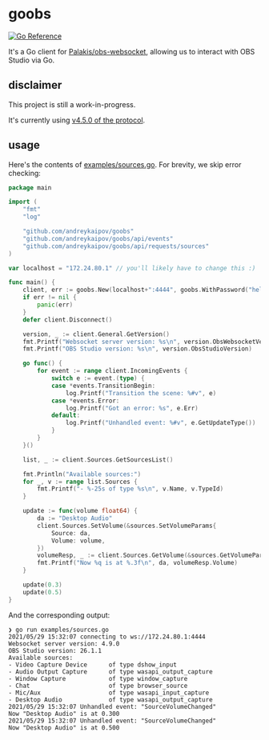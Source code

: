 # goobs

[![Go Reference](https://pkg.go.dev/badge/github.com/andreykaipov/goobs.svg)](https://pkg.go.dev/github.com/andreykaipov/goobs)

It's a Go client for
[Palakis/obs-websocket](https://github.com/Palakis/obs-websocket), allowing us
to interact with OBS Studio via Go.

## disclaimer

This project is still a work-in-progress.

It's currently using [v4.5.0 of the
protocol](https://github.com/Palakis/obs-websocket/blob/4.5.0/docs/generated/protocol.md).

## usage

Here's the contents of [examples/sources.go](examples/sources.go). For brevity,
we skip error checking:

```go
package main

import (
	"fmt"
	"log"

	"github.com/andreykaipov/goobs"
	"github.com/andreykaipov/goobs/api/events"
	"github.com/andreykaipov/goobs/api/requests/sources"
)

var localhost = "172.24.80.1" // you'll likely have to change this :)

func main() {
	client, err := goobs.New(localhost+":4444", goobs.WithPassword("hello"))
	if err != nil {
		panic(err)
	}
	defer client.Disconnect()

	version, _ := client.General.GetVersion()
	fmt.Printf("Websocket server version: %s\n", version.ObsWebsocketVersion)
	fmt.Printf("OBS Studio version: %s\n", version.ObsStudioVersion)

	go func() {
		for event := range client.IncomingEvents {
			switch e := event.(type) {
			case *events.TransitionBegin:
				log.Printf("Transition the scene: %#v", e)
			case *events.Error:
				log.Printf("Got an error: %s", e.Err)
			default:
				log.Printf("Unhandled event: %#v", e.GetUpdateType())
			}
		}
	}()

	list, _ := client.Sources.GetSourcesList()

	fmt.Println("Available sources:")
	for _, v := range list.Sources {
		fmt.Printf("- %-25s of type %s\n", v.Name, v.TypeId)
	}

	update := func(volume float64) {
		da := "Desktop Audio"
		client.Sources.SetVolume(&sources.SetVolumeParams{
			Source: da,
			Volume: volume,
		})
		volumeResp, _ := client.Sources.GetVolume(&sources.GetVolumeParams{Source: da})
		fmt.Printf("Now %q is at %.3f\n", da, volumeResp.Volume)
	}

	update(0.3)
	update(0.5)
}
```

And the corresponding output:

```console
❯ go run examples/sources.go
2021/05/29 15:32:07 connecting to ws://172.24.80.1:4444
Websocket server version: 4.9.0
OBS Studio version: 26.1.1
Available sources:
- Video Capture Device      of type dshow_input
- Audio Output Capture      of type wasapi_output_capture
- Window Capture            of type window_capture
- Chat                      of type browser_source
- Mic/Aux                   of type wasapi_input_capture
- Desktop Audio             of type wasapi_output_capture
2021/05/29 15:32:07 Unhandled event: "SourceVolumeChanged"
Now "Desktop Audio" is at 0.300
2021/05/29 15:32:07 Unhandled event: "SourceVolumeChanged"
Now "Desktop Audio" is at 0.500
```
